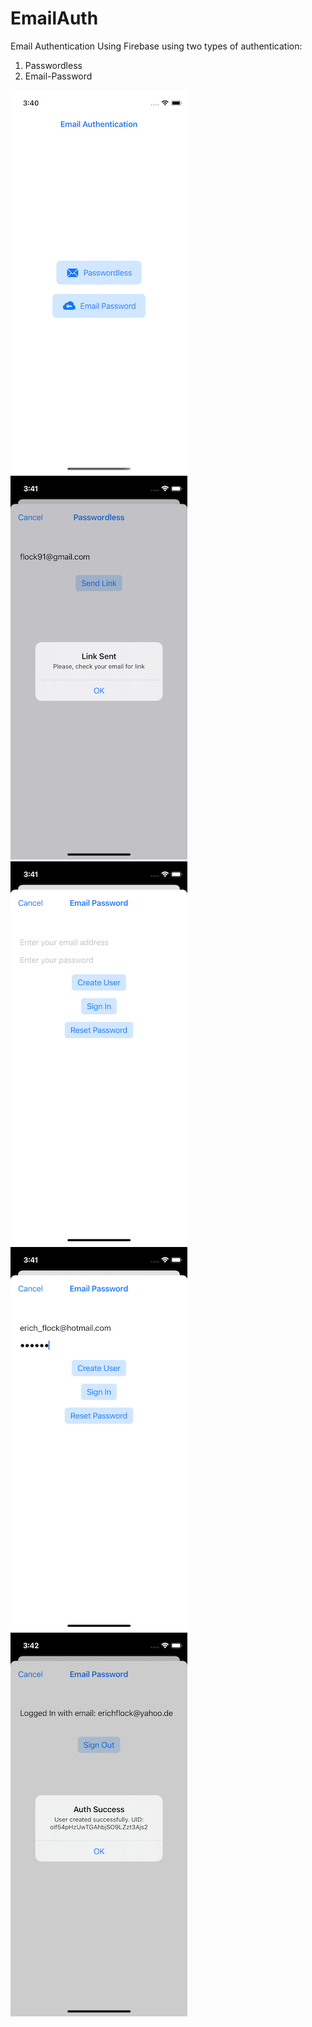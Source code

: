 # EmailAuth
Email Authentication Using Firebase using two types of authentication:
1. Passwordless
2. Email-Password

![Main Page](https://github.com/erichflock/EmailAuth/blob/main/MainPage.png) ![Passwordless](https://github.com/erichflock/EmailAuth/blob/main/Passwordless.png) 
![Email - Password: Empty](https://github.com/erichflock/EmailAuth/blob/main/EmailPassword_Empty.png) ![Email - Password: fulfilled](https://github.com/erichflock/EmailAuth/blob/main/EmailPassword_fulfileld.png) ![Email - Password: Auth Success](https://github.com/erichflock/EmailAuth/blob/main/EmailPassword_SignedIn.png)
